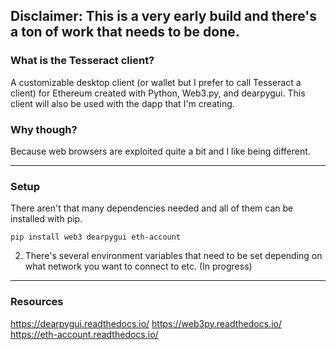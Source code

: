 ## Disclaimer: This is a very early build and there's a ton of work that needs to be done.

### What is the Tesseract client?

A customizable desktop client (or wallet but I prefer to call Tesseract a client) for Ethereum created with Python, Web3.py, and dearpygui. This client will also be used with the dapp that I'm creating.

### Why though?

Because web browsers are exploited quite a bit and I like being different.

---

### Setup

There aren't that many dependencies needed and all of them can be installed with pip.

`pip install web3 dearpygui eth-account`

2. There's several environment variables that need to be set depending on what network you want to connect to etc. (In progress)

---

### Resources


https://dearpygui.readthedocs.io/
https://web3py.readthedocs.io/
https://eth-account.readthedocs.io/